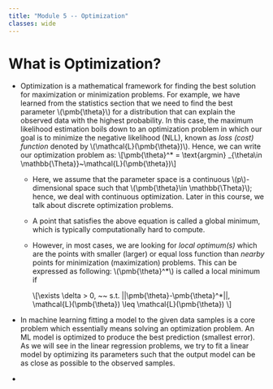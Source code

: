 ```yaml
---
title: "Module 5 -- Optimization"
classes: wide
---
```

# What is Optimization?
* Optimization is a mathematical framework for finding the best solution for maximization or minimization problems. For example, we have learned from the statistics section that we need to find the best parameter \\(\pmb{\theta}\\) for a distribution that can explain the observed data with the highest probability. In this case, the maximum likelihood estimation boils down to an optimization problem in which our goal is to minimize the negative likelihood (NLL), known as _loss (cost) function_ denoted by \\(\mathcal{L}(\pmb{\theta})\\). Hence, we can write our optimization problem as:
  \\[\pmb{\theta}^* = \text{argmin} _{\theta\in \mathbb{\Theta}}~\mathcal{L}(\pmb{\theta})\\]
  - Here, we assume that the parameter space is a continuous \\(p\\)-dimensional space such that \\(\pmb{\theta}\in \mathbb{\Theta}\\); hence, we deal with continuous optimization. Later in this course, we talk about discrete optimization problems.
  - A point that satisfies the above equation is called a global minimum, which is typically computationally hard to compute.
  - However, in most cases, we are looking for _local optimum(s)_ which are the points with smaller (larger) or equal loss function than _nearby_ points for minimization (maximization) problems. This can be expressed as following: \\(\pmb{\theta}^*\\) is called a local minimum if
 
    \\[\exists \delta > 0, ~~ s.t. \|\|\pmb{\theta}-\pmb{\theta}^*\|\|, \mathcal{L}(\pmb{\theta}) \leq \mathcal{L}(\pmb{\theta}) \\]

* In machine learning fitting a model to the given data samples is a core problem which essentially means solving an optimization problem. An ML model is optimized to produce the best prediction (smallest error). As we will see in the linear regression problems, we try to fit a linear model by optimizing its parameters such that the output model can be as close as possible to the observed samples.
* 
